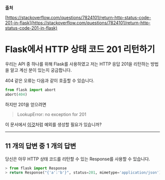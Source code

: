 **출처**

[https://stackoverflow.com/questions/7824101/return-http-status-code-201-in-flask](https://stackoverflow.com/questions/7824101/return-http-status-code-201-in-flask)

# Flask에서 HTTP 상태 코드 201 리턴하기

우리는 API 중 하나를 위해 Flask를 사용하였고 저는 HTTP 응답 201을 리턴하는 방법을 알고 계신 분이 있는지 궁금합니다.

404 같은 오류는 다음과 같이 호출할 수 있습니다.

```python
from flask import abort
abort(404)
```

하지만 201을 얻으려면

> LookupError: no exception for 201

이 문서에서 [이것](http://werkzeug.pocoo.org/docs/exceptions/#custom-errors)처럼 예외를 생성할 필요가 있습니까?

---

## 11 개의 답변 중 1 개의 답변

당신은 아무 HTTP 상태 코드를 리턴할 수 있는 Response를 사용할 수 있습니다.

```python
> from flask import Response
> return Response("{'a':'b'}", status=201, mimetype='application/json')
```
